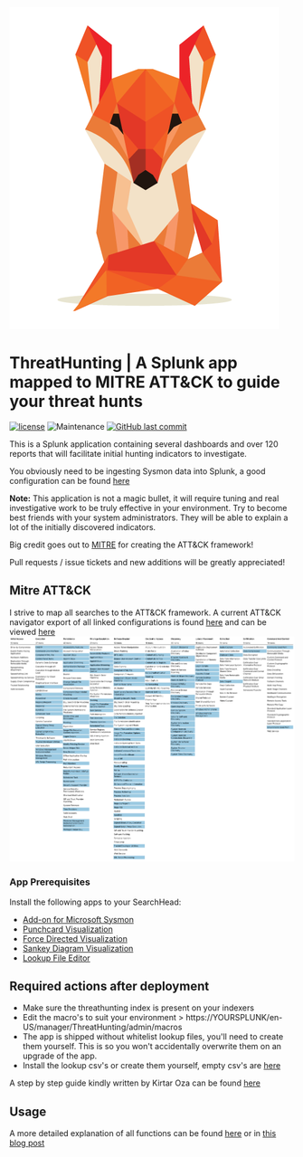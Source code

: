 ![Logo](files/ThreatHunting-logo.png)
# ThreatHunting | A Splunk app mapped to MITRE ATT&CK to guide your threat hunts

[![license](https://img.shields.io/github/license/olafhartong/ThreatHunting.svg?style=flat-square)](https://github.com/olafhartong/ThreatHunting/blob/master/license.md)
![Maintenance](https://img.shields.io/maintenance/yes/2019.svg?style=flat-square)
[![GitHub last commit](https://img.shields.io/github/last-commit/olafhartong/ThreatHunting.svg?style=flat-square)](https://github.com/olafhartong/ThreatHunting/commit/master)

This is a Splunk application containing several dashboards and over 120 reports that will facilitate initial hunting indicators to investigate.

You obviously need to be ingesting Sysmon data into Splunk, a good configuration can be found [here](https://github.com/olafhartong/sysmon-modular)

**Note:**
This application is not a magic bullet, it will require tuning and real investigative work to be truly effective in your environment.
Try to become best friends with your system administrators. They will be able to explain a lot of the initially discovered indicators.

Big credit goes out to [MITRE](https://attack.mitre.org) for creating the ATT&CK framework!

Pull requests / issue tickets and new additions will be greatly appreciated!

## Mitre ATT&CK

I strive to map all searches to the ATT&CK framework.
A current ATT&CK navigator export of all linked configurations is found [here](attack_matrix/threathunting.json) and can be viewed [here](https://mitre.github.io/attack-navigator/enterprise/#layerURL=https%3A%2F%2Fraw.githubusercontent.com%2Folafhartong%2Fthreathunting%2Fmaster%2Fattack_matrix%2Fthreathunting.json&scoring=false&clear_annotations=false)
![Mapping](attack_matrix/threathunting.png)

### App Prerequisites

Install the following apps to your SearchHead:

- [Add-on for Microsoft Sysmon](https://splunkbase.splunk.com/app/1914/)
- [Punchcard Visualization](https://splunkbase.splunk.com/app/3129/)
- [Force Directed Visualization](https://splunkbase.splunk.com/app/3767/)
- [Sankey Diagram Visualization](https://splunkbase.splunk.com/app/3112/)
- [Lookup File Editor](https://splunkbase.splunk.com/app/1724/)

## Required actions after deployment

- Make sure the threathunting index is present on your indexers
- Edit the macro's to suit your environment > https://YOURSPLUNK/en-US/manager/ThreatHunting/admin/macros
- The app is shipped without whitelist lookup files, you'll need to create them yourself. This is so you won't accidentally overwrite them on an upgrade of the app.
- Install the lookup csv's or create them yourself, empty csv's are [here](https://github.com/olafhartong/ThreatHunting/raw/master/files/ThreatHunting.tar.gz)

A step by step guide kindly written by Kirtar Oza can be found [here](https://www.linkedin.com/pulse/attckized-splunk-kirtar-oza-cissp-cisa-ms-/)

## Usage

A more detailed explanation of all functions can be found [here](https://github.com/olafhartong/ThreatHunting/wiki)
or in [this blog post](https://medium.com/@olafhartong/endpoint-detection-superpowers-on-the-cheap-threat-hunting-app-a92213f5e4b8)
